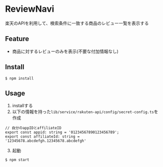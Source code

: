 # ReviewNavi

楽天のAPIを利用して、検索条件に一致する商品のレビュー一覧を表示する

## Feature
* 商品に対するレビューのみを表示(不要な付加情報なし)

## Install

```
$ npm install
```

## Usage
1. installする
2. 以下の情報を持った`lib/service/rakuten-api/config/secret-config.ts`を作成

  ```
  // 自分のappIDとaffiliateID
  export const appid: string = '01234567890123456789';
  export const affiliateId: string = '12345678.abcdefgh.12345678.abcdefgh'
  ```

3. 起動

  ```
  $ npm start
  ```
